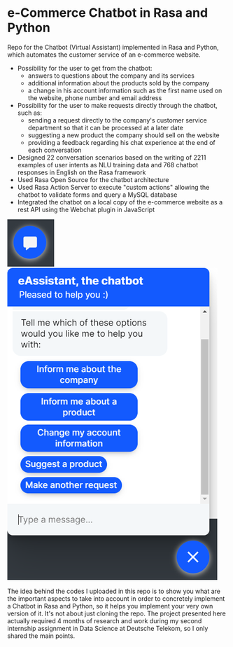 # e-Commerce Chatbot in Rasa and Python
Repo for the Chatbot (Virtual Assistant) implemented in Rasa and Python, which automates the customer service of an e-commerce website.

* Possibility for the user to get from the chatbot:
	* answers to questions about the company and its services
	* additional information about the products sold by the company
	* a change in his account information such as the first name used on the website, phone number and email address
* Possibility for the user to make requests directly through the chatbot, such as:
	* sending a request directly to the company's customer service department so that it can be processed at a later date
	* suggesting a new product the company should sell on the website
	* providing a feedback regarding his chat experience at the end of each conversation
* Designed 22 conversation scenarios based on the writing of 2211 examples of user intents as NLU training data and 768 chatbot responses in English on the Rasa framework
* Used Rasa Open Source for the chatbot architecture
* Used Rasa Action Server to execute "custom actions" allowing the chatbot to validate forms and query a MySQL database
* Integrated the chatbot on a local copy of the e-commerce website as a rest API using the Webchat plugin in JavaScript

![](https://github.com/Zaamine/Zaamine/blob/main/images/rasa_chatbot-screenshot_1.PNG)
![](https://github.com/Zaamine/Zaamine/blob/main/images/rasa_chatbot-screenshot_2.PNG)

The idea behind the codes I uploaded in this repo is to show you what are the important aspects to take into account in order to concretely implement a Chatbot in Rasa and Python, so it helps you implement your very own version of it. It's not about just cloning the repo. The project presented here actually required 4 months of research and work during my second internship assignment in Data Science at Deutsche Telekom, so I only shared the main points.
